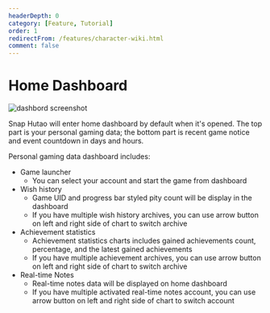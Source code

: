 ```yaml
---
headerDepth: 0
category: [Feature, Tutorial]
order: 1
redirectFrom: /features/character-wiki.html
comment: false
---
```


# Home Dashboard

![dashbord screenshot](https://img.alicdn.com/imgextra/i2/1797064093/O1CN01BV3VBz1g6dy4fyYJw_!!1797064093.png_.webp)

Snap Hutao will enter home dashboard by default when it's opened. The top part is your personal gaming data; the bottom
part is recent game notice and event countdown in days and hours.

Personal gaming data dashboard includes:

- Game launcher
  - You can select your account and start the game from dashboard
- Wish history
  - Game UID and progress bar styled pity count will be display in the dashboard
  - If you have multiple wish history archives, you can use arrow button on left and right side of chart to switch archive
- Achievement statistics
  - Achievement statistics charts includes gained achievements count, percentage, and the latest gained achievements
  - If you have multiple achievement archives, you can use arrow button on left and right side of chart to switch archive
- Real-time Notes
  - Real-time notes data will be displayed on home dashboard
  - If you have multiple activated real-time notes account, you can use arrow button on left and right side of
    chart to switch account
